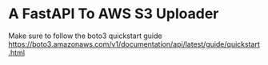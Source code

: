 # A FastAPI To AWS S3 Uploader
Make sure to follow the boto3 quickstart guide
https://boto3.amazonaws.com/v1/documentation/api/latest/guide/quickstart.html